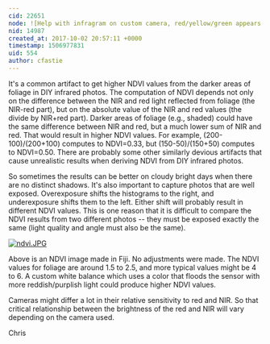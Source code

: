 ```yaml
---
cid: 22651
node: ![Help with infragram on custom camera, red/yellow/green appears to be backwards?](../notes/fswank/10-01-2017/help-with-infragram-on-custom-camera-red-yellow-green-appears-to-be-backwards)
nid: 14987
created_at: 2017-10-02 20:57:11 +0000
timestamp: 1506977831
uid: 554
author: cfastie
---
```


It's a common artifact to get higher NDVI values from the darker areas of foliage in DIY infrared photos. The computation of NDVI depends not only on the difference between the NIR and red light reflected from foliage (the NIR-red part), but on the absolute value of the NIR and red values (the divide by NIR+red part). Darker areas of foliage (e.g., shaded) could have the same difference between NIR and red, but a much lower sum of NIR and red. That would result in higher NDVI values. For example, (200-100)/(200+100) computes to NDVI=0.33, but (150-50)/(150+50) computes to NDVI=0.50. There are probably some other similarly devious artifacts that cause unrealistic results when deriving NDVI from DIY infrared photos.

So sometimes the results can be better on cloudy bright days when there are no distinct shadows. It's also important to capture photos that are well exposed. Overexposure shifts the histograms to the right, and underexposure shifts them to the left. Either shift will probably result in different NDVI values. This is one reason that it is difficult to compare the NDVI results from two different photos -- they must be exposed exactly the same (light quality and angle must also be the same).

[![ndvi.JPG](https://publiclab.org/system/images/photos/000/021/842/medium/ndvi.JPG)](https://publiclab.org/system/images/photos/000/021/842/original/ndvi.JPG)  

Above is an NDVI image made in Fiji. No adjustments were made. The NDVI values for foliage are around 1.5 to 2.5, and more typical values might be 4 to 6. A custom white balance which uses a color that floods the sensor with more reddish/purplish light could produce higher NDVI values. 

Cameras might differ a lot in their relative sensitivity to red and NIR. So that critical relationship between the brightness of the red and NIR will vary depending on the camera used. 

Chris

